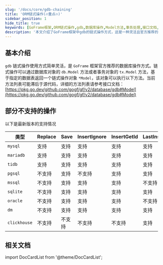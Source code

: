 ```yaml
---
slug: '/docs/core/gdb-chaining'
title: 'ORM链式操作(🔥重点🔥)'
sidebar_position: 1
hide_title: true
keywords: [GoFrame框架,ORM链式操作,gdb,数据库操作,Model方法,事务处理,接口文档,数据库对象,GoFrame,链式调用]
description: '本文介绍了GoFrame框架中gdb的链式操作方式，这是一种灵活且官方推荐的数据库操作方式。通过db.Model或tx.Model方法，可以基于数据表返回链式操作对象*Model，支持多种数据库操作，如Replace、Save、InsertGetId等，并详细说明了每种数据库的支持情况。'
---
```


## 基本介绍

`gdb` 链式操作使用方式简单灵活，是 `GoFrame` 框架官方推荐的数据库操作方式。链式操作可以通过数据库对象的 `db.Model` 方法或者事务对象的 `tx.Model` 方法，基于指定的数据表返回一个链式操作对象 `*Model`，该对象可以执行以下方法。当前方法列表可能滞后于源代码，详细的方法列表请参考接口文档： [https://pkg.go.dev/github.com/gogf/gf/v2/database/gdb#Model](https://pkg.go.dev/github.com/gogf/gf/v2/database/gdb#Model)

## 部分不支持的操作

以下是最新版本的支持情况

| 类型 | Replace | Save | InsertIgnore | InsertGetId | LastInsertId | Transaction | RowsAffected |
| --- | --- | --- | --- | --- | --- | --- | --- |
| `mysql` | 支持 | 支持 | 支持 | 支持 | 支持 | 支持 | 支持 |
| `mariadb` | 支持 | 支持 | 支持 | 支持 | 支持 | 支持 | 支持 |
| `tidb` | 支持 | 支持 | 支持 | 支持 | 支持 | 支持 | 支持 |
| `pgsql` | 不支持 | 支持 | 不支持 | 支持 | 支持 | 支持 | 支持 |
| `mssql` | 不支持 | 支持 | 支持 | 支持 | 不支持 | 支持 | 支持 |
| `sqlite` | 不支持 | 支持 | 支持 | 支持 | 支持 | 支持 | 支持 |
| `oracle` | 不支持 | 支持 | 支持 | 支持 | 不支持 | 支持 | 支持 |
| `dm` | 不支持 | 支持 | 支持 | 支持 | 支持 | 支持 | 支持 |
| `clickhouse` | 不支持 | 不支持 | 不支持 | 不支持 | 支持 | 不支持 | 不支持 |

## 相关文档
import DocCardList from '@theme/DocCardList';

<DocCardList />